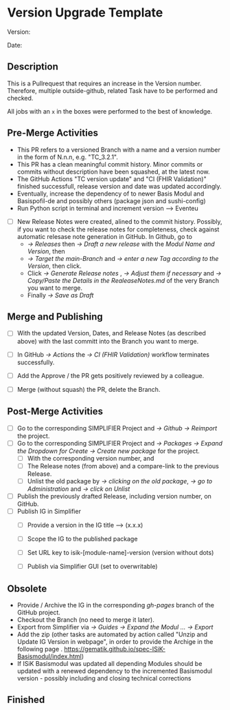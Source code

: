 # Version Upgrade Template
<!--- parameters of your upgrade -->

Version:

Date:

## Description
<!--- CAVEAT: You to be an admin to perform all the necessary jobs. -->
This is a Pullrequest that requires an increase in the Version number. Therefore, multiple outside-github, related Task have to be performed and checked.

All jobs with an `x` in the boxes were performed to the best of knowledge.

## Pre-Merge Activities
<!--- Lets check everything before we continue. -->
- This PR refers to a versioned Branch with a name and a version number in the form of N.n.n, e.g. "TC_3.2.1".
- This PR has a clean meaningful commit history. Minor commits or commits without description have been squashed, at the latest now.
- The GitHub Actions "TC version update" and "CI (FHIR Validation)" finished successfull, release version and date was updated accordingly.
- Eventually, increase the dependency of to newer Basis Modul and Basispofil-de and possibly others (package json and sushi-config)
- Run Python script in terminal and increment version --> Eventeu
- [ ] New Release Notes were created, alined to the commit history. Possibly, if you want to check the release notes for completeness, check against automatic relesase note generation in GitHub. In Github, go to 
  - _-> Releases_ then _-> Draft a new release_ with the _Modul Name and Version_, then
  - _-> Target the main-Branch_ and _-> enter a new Tag according to the Version_, then click.
  - Click _-> Generate Release notes_ , _-> Adjust them if necessary_ and _-> Copy/Paste the Details in the RealeaseNotes.md_ of the very Branch you want to merge.
  - Finally _-> Save as Draft_

## Merge and Publishing
<!--- Now lets do the merge. -->
<!--- Include details of your testing environment, especially -->
- [ ] With the updated Version, Dates, and Release Notes (as described above) with the last committ into the Branch you want to merge.
- [ ] In GitHub _-> Actions_ the _-> CI (FHIR Validation)_ workflow terminates successfully.
- [ ] Add the Approve / the PR gets positively reviewed by a colleague.
- [ ] Merge (without squash) the PR, delete the Branch.


## Post-Merge Activities
<!--- Do some update, refresh and cleanup of related resources. -->

- [ ] Go to the corresponding SIMPLIFIER Project and _-> Github -> Reimport_ the project.
- [ ] Go to the corresponding SIMPLIFIER Project and _-> Packages -> Expand the Dropdown for Create -> Create new package_ for the project.
  - [ ] With the corresponding version number, and
  - [ ] The Release notes (from above) and a compare-link to the previous Release.
  - [ ] Unlist the old package by _-> clicking on the old package_, _-> go to Administration_ and _-> click on Unlist_
- [ ] Publish the previously drafted Release, including version number, on GitHub.
- [ ] Publish IG in Simplifier
  - [ ]  Provide a version in the IG title --> (x.x.x)
  - [ ]  Scope the IG to the published package
  - [ ]  Set URL key to isik-[module-name]-version (version without dots)
  - [ ]  Publish via Simplifier GUI (set to overwritable)


## Obsolete

-  Provide / Archive the IG in the corresponding _gh-pages_ branch of the GitHub project.
  - Checkout the Branch (no need to merge it later). 
  - Export from Simplifier via _-> Guides -> Expand the Modul ... -> Export_
  - Add the zip (other tasks are automated by action called "Unzip and Update IG Version in webpage", in order to provide the Archige in the following page . https://gematik.github.io/spec-ISiK-Basismodul/index.html)
- If ISiK Basismodul was updated all depending Modules should be updated  with a renewed dependency to the incremented Basismodul version - possibly including and closing technical corrections


## Finished
